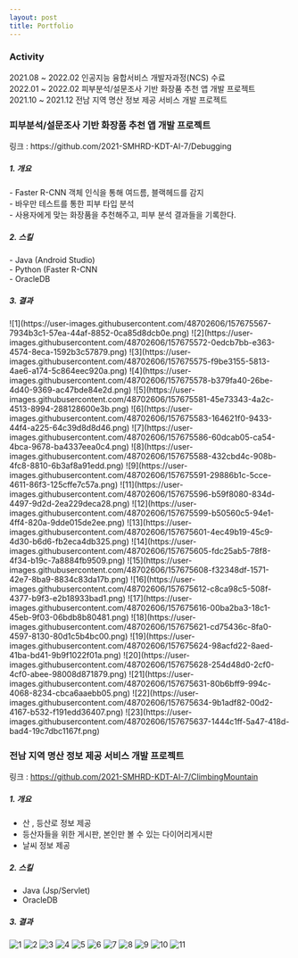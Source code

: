 ```yaml
---
layout: post
title: Portfolio
---
```


### Activity
<div>
2021.08 ~ 2022.02     인공지능 융합서비스 개발자과정(NCS) 수료
<br>
2022.01 ~ 2022.02     피부분석/설문조사 기반 화장품 추천 앱 개발 프로젝트
<br>
2021.10 ~ 2021.12     전남 지역 명산 정보 제공 서비스 개발 프로젝트
</div>


### 피부분석/설문조사 기반 화장품 추천 앱 개발 프로젝트
<div>
<p>링크 : https://github.com/2021-SMHRD-KDT-AI-7/Debugging </p>
</div>


##### 1.  개요
<div>
- Faster R-CNN 객체 인식을 통해 여드름, 블랙헤드를 감지
<br>
- 바우만 테스트를 통한 피부 타입 분석
<br>
- 사용자에게 맞는 화장품을 추천해주고, 피부 분석 결과들을 기록한다.
</div>

##### 2.  스킬
<div>
- Java (Android Studio)
<br>
- Python (Faster R-CNN
<br>
- OracleDB
</div>


##### 3.  결과
<div>
![1](https://user-images.githubusercontent.com/48702606/157675567-7934b3c1-57ea-44af-8852-0ca85d8dcb0e.png)
![2](https://user-images.githubusercontent.com/48702606/157675572-0edcb7bb-e363-4574-8eca-1592b3c57879.png)
![3](https://user-images.githubusercontent.com/48702606/157675575-f9be3155-5813-4ae6-a174-5c864eec920a.png)
![4](https://user-images.githubusercontent.com/48702606/157675578-b379fa40-26be-4d40-9369-ac47bde84e2d.png)
![5](https://user-images.githubusercontent.com/48702606/157675581-45e73343-4a2c-4513-8994-288128600e3b.png)
![6](https://user-images.githubusercontent.com/48702606/157675583-164621f0-9433-44f4-a225-64c39d8d8d46.png)
![7](https://user-images.githubusercontent.com/48702606/157675586-60dcab05-ca54-4bca-9678-ba4337eea0c4.png)
![8](https://user-images.githubusercontent.com/48702606/157675588-432cbd4c-908b-4fc8-8810-6b3af8a91edd.png)
![9](https://user-images.githubusercontent.com/48702606/157675591-29886b1c-5cce-4611-86f3-125cffe7c57a.png)
![11](https://user-images.githubusercontent.com/48702606/157675596-b59f8080-834d-4497-9d2d-2ea229deca28.png)
![12](https://user-images.githubusercontent.com/48702606/157675599-b50560c5-94e1-4ff4-820a-9dde015de2ee.png)
![13](https://user-images.githubusercontent.com/48702606/157675601-4ec49b19-45c9-4d30-b6d6-fb2eca4db325.png)
![14](https://user-images.githubusercontent.com/48702606/157675605-fdc25ab5-78f8-4f34-b19c-7a8884fb9509.png)
![15](https://user-images.githubusercontent.com/48702606/157675608-f32348df-1571-42e7-8ba9-8834c83da17b.png)
![16](https://user-images.githubusercontent.com/48702606/157675612-c8ca98c5-508f-4377-b9f3-e2b18933bad1.png)
![17](https://user-images.githubusercontent.com/48702606/157675616-00ba2ba3-18c1-45eb-9f03-06bdb8b80481.png)
![18](https://user-images.githubusercontent.com/48702606/157675621-cd75436c-8fa0-4597-8130-80d1c5b4bc00.png)
![19](https://user-images.githubusercontent.com/48702606/157675624-98acfd22-8aed-41ba-bd41-9b9f1022f01a.png)
![20](https://user-images.githubusercontent.com/48702606/157675628-254d48d0-2cf0-4cf0-abee-98008d871879.png)
![21](https://user-images.githubusercontent.com/48702606/157675631-80b6bff9-994c-4068-8234-cbca6aaebb05.png)
![22](https://user-images.githubusercontent.com/48702606/157675634-9b1adf82-00d2-4167-b532-f191edd36407.png)
![23](https://user-images.githubusercontent.com/48702606/157675637-1444c1ff-5a47-418d-bad4-19c7dbc1167f.png)
</div>

### 전남 지역 명산 정보 제공 서비스 개발 프로젝트
링크 : https://github.com/2021-SMHRD-KDT-AI-7/ClimbingMountain
##### 1.  개요
- 산 , 등산로 정보 제공
- 등산자들을 위한 게시판, 본인만 볼 수 있는 다이어리게시판
- 날씨 정보 제공

##### 2.  스킬
- Java (Jsp/Servlet) 
- OracleDB

##### 3.  결과

![1](https://user-images.githubusercontent.com/48702606/157673840-e11eeb80-32d3-441f-9f1f-a8c45ac6bbc9.png)
![2](https://user-images.githubusercontent.com/48702606/157673616-ecb37175-3ddd-4188-977f-cd380e2bd771.png)
![3](https://user-images.githubusercontent.com/48702606/157673621-fa26b9a9-2a77-4f80-b06a-5c84acb3d083.png)
![4](https://user-images.githubusercontent.com/48702606/157673623-f975976d-ddb3-4973-b4c8-fd84ccd97447.png)
![5](https://user-images.githubusercontent.com/48702606/157673629-d333a033-69dd-40ce-9de2-a9b753add0e9.png)
![6](https://user-images.githubusercontent.com/48702606/157673635-f1467c67-4bef-4030-b55b-64cf4a065583.png)
![7](https://user-images.githubusercontent.com/48702606/157673638-4520bda8-73e4-404e-b92c-38ee5dbfe3c7.png)
![8](https://user-images.githubusercontent.com/48702606/157673642-865861c8-9d93-4458-94b3-4fe1982b4129.png)
![9](https://user-images.githubusercontent.com/48702606/157673648-7e101347-1fbc-4921-a85f-33441ef9e529.png)
![10](https://user-images.githubusercontent.com/48702606/157673650-83591f82-ef90-472c-87e6-ddce07cb0795.png)
![11](https://user-images.githubusercontent.com/48702606/157673653-eef325de-1fbc-45a7-a33f-9e2d10ca2da4.png)
